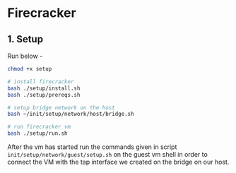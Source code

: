 # Firecracker #

## 1. Setup ##

Run below -

```bash
chmod +x setup

# install firecracker
bash ./setup/install.sh
bash ./setup/prereqs.sh

# setup bridge network on the host
bash ~/init/setup/network/host/bridge.sh

# run firecracker vm
bash ./setup/run.sh
```

After the vm has started run the commands given in script `init/setup/network/guest/setup.sh` on the guest vm shell in order to connect the VM with the tap interface we created on the bridge on our host.
